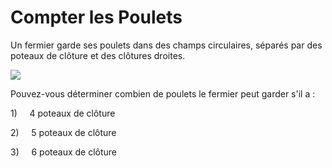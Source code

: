 # Compter les Poulets
Un fermier garde ses poulets dans des champs circulaires, séparés par des poteaux de clôture et des clôtures droites.

![](https://github.com/supportingami/sami-maths-club/blob/master/maths-club-pack/images/counting-chickens-1.png?raw=true)

Pouvez-vous déterminer combien de poulets le fermier peut garder s'il a :

1\) &nbsp;&nbsp;&nbsp;&nbsp;4 poteaux de clôture

2\) &nbsp;&nbsp;&nbsp;&nbsp;5 poteaux de clôture

3\) &nbsp;&nbsp;&nbsp;&nbsp;6 poteaux de clôture

